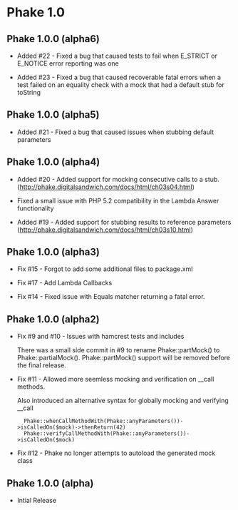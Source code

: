 Phake 1.0
===========

Phake 1.0.0 (alpha6)
-------------

* Added #22 - Fixed a bug that caused tests to fail when E_STRICT or E_NOTICE error reporting was one

* Added #23 - Fixed a bug that caused recoverable fatal errors when a test failed on an equality check with a mock that had a default stub for toString

Phake 1.0.0 (alpha5)
-------------

* Added #21 - Fixed a bug that caused issues when stubbing default parameters

Phake 1.0.0 (alpha4)
-------------

* Added #20 - Added support for mocking consecutive calls to a stub. (http://phake.digitalsandwich.com/docs/html/ch03s04.html)

* Fixed a small issue with PHP 5.2 compatibility in the Lambda Answer functionality

* Added #19 - Added support for stubbing results to reference parameters (http://phake.digitalsandwich.com/docs/html/ch03s10.html)

Phake 1.0.0 (alpha3)
-------------

* Fix #15 - Forgot to add some additional files to package.xml

* Fix #17 - Add Lambda Callbacks

* Fix #14 - Fixed issue with Equals matcher returning a fatal error.

Phake 1.0.0 (alpha2)
-------------

* Fix #9 and #10 - Issues with hamcrest tests and includes

    There was a small side commit in #9 to rename Phake::partMock() to 
    Phake::partialMock(). Phake::partMock() support will be removed before the 
    final release.

* Fix #11 - Allowed more seemless mocking and verification on __call methods.

    Also introduced an alternative syntax for globally mocking and verifying __call

        Phake::whenCallMethodWith(Phake::anyParameters())->isCalledOn($mock)->thenReturn(42)
        Phake::verifyCallMethodWith(Phake::anyParameters())->isCalledOn($mock)

* Fix #12 - Phake no longer attempts to autoload the generated mock class

Phake 1.0.0 (alpha)
-------------

* Intial Release
